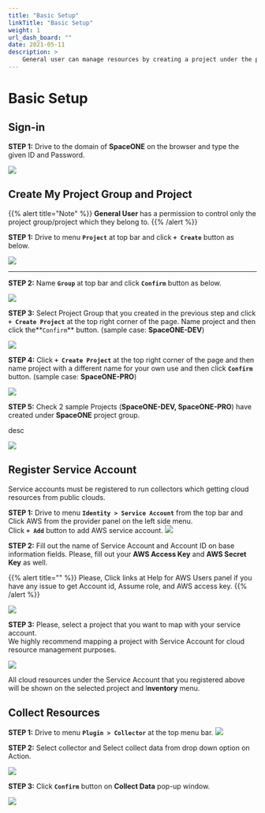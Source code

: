 ```yaml
---
title: "Basic Setup"
linkTitle: "Basic Setup"
weight: 1
url_dash_board: "" 
date: 2021-05-11
description: >
    General user can manage resources by creating a project under the project group and registering a cloud account(service account) to created project.
---
```


# Basic Setup

## Sign-in

**STEP 1:** Drive to the domain of **SpaceONE** on the browser and type the given ID and Password.

![](/ko/docs/guides/getting_started/basic_setup_img/setup1.png)



## Create My Project Group and Project

{{% alert title="Note" %}}
**General User** has a permission to control only the project group/project which they belong to. 
{{% /alert %}}


**STEP 1:** Drive to menu **`Project`** at top bar and click **`+ Create`** button as below.

![](/ko/docs/guides/getting_started/basic_setup_img/setup2.png)


---


**STEP 2:** Name **`Group`** at top bar and click **`Confirm`** button as below.

![](/ko/docs/guides/getting_started/basic_setup_img/setup3.png)

**STEP 3:** Select Project Group that you created in the previous step and click **`+ Create Project`** at the top right corner of the page. Name project and then click the**`Confirm`** button. \(sample case: **SpaceONE-DEV**\)

![](/ko/docs/guides/getting_started/basic_setup_img/setup4.png)

**STEP 4:**  Click **`+ Create Project`** at the top right corner of the page and then name project with a different name for your own use and then click **`Confirm`** button. \(sample case: **SpaceONE-PRO**\)

![](/ko/docs/guides/getting_started/basic_setup_img/setup5.png)

**STEP 5:**  Check 2 sample Projects \(**SpaceONE-DEV, SpaceONE-PRO**\) have created under **SpaceONE** project group. 

desc 

![](/ko/docs/guides/getting_started/basic_setup_img/setup6.png)

## Register Service Account

Service accounts must be registered to run collectors which getting cloud resources from public clouds.

  
**STEP 1:** Drive to menu **`Identity > Service Account`** from the top bar and Click AWS from the provider panel on the left side menu.  
Click **`+ Add`** button to add AWS service account. 
![](/ko/docs/guides/getting_started/basic_setup_img/setup7.png)

**STEP 2:** Fill out the name of Service Account and Account ID on base information fields. Please, fill out your **AWS Access Key** and **AWS Secret Key** as well. 


{{% alert title="" %}}
Please, Click links at Help for AWS Users panel if you have any issue to get Account id, Assume role, and AWS access key. 
{{% /alert %}}


![](/ko/docs/guides/getting_started/basic_setup_img/setup8.png)

**STEP 3:** Please, select a project that you want to map with your service account.   
We highly recommend mapping a project with Service Account for cloud resource management purposes.

![](/ko/docs/guides/getting_started/basic_setup_img/setup9.png)

All cloud resources under the Service Account that you registered above will be shown on the selected project and  I**nventory** menu.

## Collect Resources

**STEP 1:** Drive to menu **`Plugin > Collector`**  at the top menu bar. 
![](/ko/docs/guides/getting_started/basic_setup_img/setup10.png)

**STEP 2:**  Select collector and  Select collect data from drop down option on Action. 

![](/ko/docs/guides/getting_started/basic_setup_img/setup11.png)

**STEP 3:**  Click **`Confirm`** button on **Collect Data** pop-up window.

![](/ko/docs/guides/getting_started/basic_setup_img/setup12.png)

